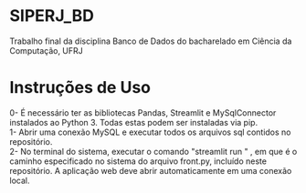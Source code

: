 # SIPERJ_BD
Trabalho final da disciplina Banco de Dados do bacharelado em Ciência da Computação, UFRJ

# Instruções de Uso

0- É necessário ter as bibliotecas Pandas, Streamlit e MySqlConnector instalados ao Python 3. Todas estas podem ser instaladas via pip. <br>
1- Abrir uma conexão MySQL e executar todos os arquivos sql contidos no repositório. <br>
2- No terminal do sistema, executar o comando "streamlit run <diretorio>" , em que <diretorio> é o caminho especificado no sistema do arquivo front.py, incluído neste repositório. A aplicação web deve abrir automaticamente em uma conexão local. <br>
